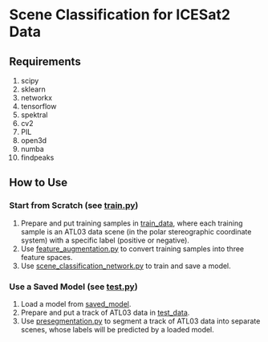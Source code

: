 # Scene Classification for ICESat2 Data
## Requirements
1. scipy
2. sklearn
3. networkx
4. tensorflow
5. spektral
6. cv2
7. PIL
8. open3d
9. numba
10. findpeaks
## How to Use
### Start from Scratch (see [train.py](https://github.com/Geo-hzr/scn_for_icesat2/blob/ee227c3052bab78a452e2bc39852928d71e9d7e4/train.py))
1. Prepare and put training samples in [train_data](https://github.com/Geo-hzr/scn_for_icesat2/tree/978083bf0dfa33463d1fb02c94136d46dbf0e4b7/train_data), where each training sample is an ATL03 data scene (in the polar stereographic coordinate system) with a specific label (positive or negative).
2. Use [feature_augmentation.py](https://github.com/Geo-hzr/scn_for_icesat2/blob/b0acfa0f9d35da797265e784f2206450e592cf8e/feature_augmentation.py) to convert training samples into three feature spaces.
3. Use [scene_classification_network.py](https://github.com/Geo-hzr/scn_for_icesat2/blob/2797be3034080082df7a31db64854aa6309beddd/scene_classification_network.py) to train and save a model.
### Use a Saved Model (see [test.py](https://github.com/Geo-hzr/scn_for_icesat2/blob/e27259ea55871109d2c8418840655981c84b9abe/test.py))
1. Load a model from [saved_model](https://github.com/Geo-hzr/scn_for_icesat2/tree/94ba76c584f326ac8921ec6d5db64ddbcd4caefb/saved_model).
2. Prepare and put a track of ATL03 data in [test_data]().
3. Use [presegmentation.py]() to segment a track of ATL03 data into separate scenes, whose labels will be predicted by a loaded model.
